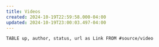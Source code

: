 ```yaml
---
title: Videos
created: 2024-10-19T22:59:58.000-04:00
updated: 2024-10-19T23:00:03.497-04:00
---
```


```dataview
TABLE up, author, status, url as Link FROM #source/video
```

